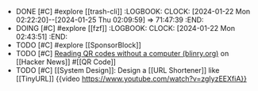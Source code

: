 - DONE [#C] #explore [[trash-cli]]
  :LOGBOOK:
  CLOCK: [2024-01-22 Mon 02:22:20]--[2024-01-25 Thu 02:09:59] =>  71:47:39
  :END:
- DOING [#C] #explore [[fzf]]
  :LOGBOOK:
  CLOCK: [2024-01-22 Mon 02:43:51]
  :END:
- TODO [#C] #explore [[SponsorBlock]]
- TODO [#C] [Reading QR codes without a computer (blinry.org)](https://news.ycombinator.com/item?id=39087752) on [[Hacker News]] #[[QR Code]]
- TODO [#C] [[System Design]]: Design a [[URL Shortener]] like [[TinyURL]]
  {{video https://www.youtube.com/watch?v=zgIyzEEXfiA}}